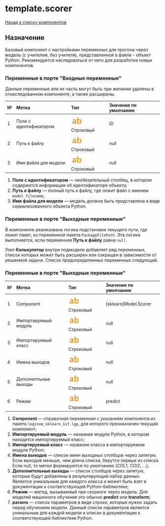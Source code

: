 # template.scorer

[Назад к списку компонентов](../README.md)

## Назначение

Базовый компонент с настройками переменных для прогона через модель (с учителем, без учителя), представленной в файле - объект Python. Рекомендуется наследоваться от него для разработки новых компонентов.

### Переменные в порте "Входные переменные"

Данные переменные или их часть могут быть при желании удалены в отнаследованном компоненте, а  также расширены.

| №  | Метка                      | Тип                                   | Значение по умолчанию  |
|:---|:---------------------------|:--------------------------------------|:-----------------------|
| 1  | Поле с идентификатором     | ![](./img/string.svg) Строковый       |ID                      |
| 2  | Путь к файлу               | ![](./img/string.svg) Строковый       |null                    |
| 3  | Имя файла для модели       | ![](./img/string.svg) Строковый       |null                    |


1. **Поле с идентификатором** — необязательный столбец, в котором содержится информация об идентификаторе объекта;
2. **Путь к файлу** — полный путь к файлу, где лежит файл с именем `model_filename`;
3. **Имя файла для модели** — модель должна быть представлена в виде сериализованного объекта Python.

### Переменные в порте "Выходные переменные"

В компоненте реализована логика подстановки текущего пути, где лежит пакет, из переменной пакета `PackageFilePath`. Эта логика выполняется, если переменная **Путь к файлу** равна `null`.

Узел **Калькулятор** внутри подмодели добавляет ряд переменных, список которых может быть расширен или сокращен в зависимости от решаемой задачи. Список предопределенных переменных следующий. 

### Переменные в порте "Выходные переменные"

| №  | Метка                      | Тип                                   | Значение по умолчанию  |
|:---|:---------------------------|:--------------------------------------|:-----------------------|
| 1  | Component                  | ![](./img/string.svg) Строковый       |[sklearn]Model.Scorer   |
| 2  | Импортируемый модуль       | ![](./img/string.svg) Строковый       |null                    |
| 3  | Импортируемый класс        | ![](./img/string.svg) Строковый       |null                    |
| 4  | Имена выходов              | ![](./img/string.svg) Строковый       |null                    |
| 5  | Дополнитльные выходы       | ![](./img/string.svg) Строковый       |null                    |
| 6  | Режим                      | ![](./img/string.svg) Строковый       |predict                 |

1. **Component** — справочная переменная с указанием компонента из пакета `loginom_sklearn_kit.lgp`, для которого презназначен текущий компонент;
2. **Импортируемый модуль** — название модуля Python, в котором находится импортируемый класс;
3. **Импортируемый класс** — название класса в импортируемом модуле Python;
4. **Имена выходов** — список имен выходных столбцов через запятую. Если выходов меньше, чем длина списка, берутся первые из списка. Если null, то метки формируются по умолчанию (COL1, COl2, ...);
5. **Дополнительные выходы** — список столбцов через запятую, которые будут добавлены в результирующий набор данных. Является уникальным для каждого класса и может быть взят в документации к соответствующей Python-библиотеке;
11. **Режим** — метод, вызываемый при скоринге через модель. Для моделей машинного обучения это обычно **predict** или **transform**;
13. **params** — список параметров в виде строки, которые нужно задать перед обучением модели. Данный список параметров является уникальным для каждой модели и описан в документации к соответствующей библиотеке Python.
